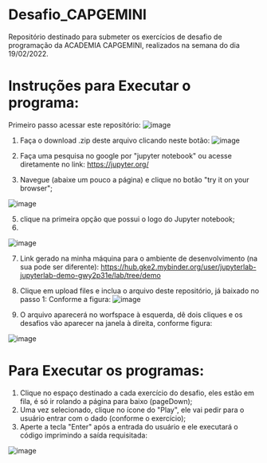 # Desafio_CAPGEMINI
Repositório destinado para submeter os exercícios de desafio de programação da ACADEMIA CAPGEMINI, realizados na semana do dia 19/02/2022.
# Instruções para Executar o programa:
Primeiro passo acessar este repositório:
![image](https://user-images.githubusercontent.com/22027268/154817624-53b7830f-9e30-41e4-8c50-16b8796010b1.png)

1) Faça o download .zip deste arquivo clicando neste botão:
![image](https://user-images.githubusercontent.com/22027268/154817598-0bfce806-3b64-431b-af0a-138b3b0b94d5.png)

3) Faça uma pesquisa no google por "jupyter notebook" ou acesse diretamente no link: https://jupyter.org/
4) Navegue (abaixe um pouco a página) e clique no botão "try it on your browser"; 

 ![image](https://user-images.githubusercontent.com/22027268/154817227-dad824ef-eb78-4cc4-bd58-ab4b07fe44ec.png)

5) clique na primeira opção que possui o logo do Jupyter notebook;
6) 
![image](https://user-images.githubusercontent.com/22027268/154817253-f2bf8274-619a-4a34-a59d-0d266b369aa8.png)

7) Link gerado na minha máquina para o ambiente de desenvolvimento (na sua pode ser diferente): https://hub.gke2.mybinder.org/user/jupyterlab-jupyterlab-demo-gwy2p31e/lab/tree/demo
8) Clique em upload files e inclua o arquivo deste repositório, já baixado no passo 1:
Conforme a figura:
![image](https://user-images.githubusercontent.com/22027268/154817326-a81095fd-feb8-4634-a1e0-cb7eef9aaae1.png)

9) O arquivo aparecerá no worfspace à esquerda, dê dois cliques e os desafios vão aparecer na janela à direita, conforme figura:

![image](https://user-images.githubusercontent.com/22027268/154817385-3f2570bc-8a67-456d-9688-2c5ede1aa9b0.png)


# Para Executar os programas:
1) Clique no espaço destinado a cada exercício do desafio, eles estão em fila, é só ir rolando a página para baixo (pageDown);
2) Uma vez selecionado, clique no ícone do "Play", ele vai pedir para o usuário entrar com o dado (conforme o exercício);
3) Aperte a tecla "Enter" após a entrada do usuário e ele executará o código imprimindo a saída requisitada:

![image](https://user-images.githubusercontent.com/22027268/154817505-a3007e77-181a-44fa-accb-92e090491090.png)
